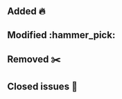 ## Added :fire:

## Modified :hammer_pick:

## Removed :scissors:

## Closed issues :checkered_flag:
